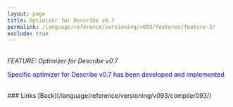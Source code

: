 ```yaml
---
layout: page
title: Optimizer for Describe v0.7
permalink: /language/reference/versioning/v093/features/feature-3/
exclude: true
---
```

<br>_FEATURE: Optimizer for Describe v0.7_

<span style="color:blue">Specific optimizer for Describe v0.7 has been developed and implemented.</span>

<br>
### Links
[Back](/language/reference/versioning/v093/compiler093/)